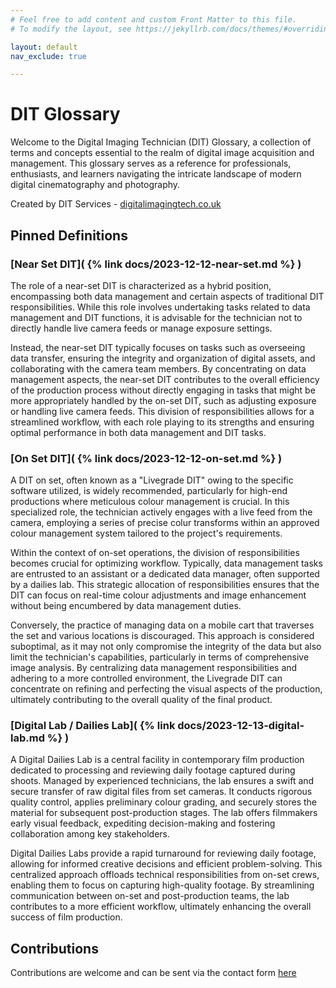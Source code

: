 ```yaml
---
# Feel free to add content and custom Front Matter to this file.
# To modify the layout, see https://jekyllrb.com/docs/themes/#overriding-theme-defaults

layout: default
nav_exclude: true

---
```


# DIT Glossary

Welcome to the Digital Imaging Technician (DIT) Glossary, a collection of terms and concepts essential to the realm of digital image acquisition and management. This glossary serves as a reference for professionals, enthusiasts, and learners navigating the intricate landscape of modern digital cinematography and photography.

Created by DIT Services - [digitalimagingtech.co.uk](https://digitalimagingtech.co.uk)

## Pinned Definitions

### [Near Set DIT]( {% link docs/2023-12-12-near-set.md %} )

The role of a near-set DIT is characterized as a hybrid position, encompassing both data management and certain aspects of traditional DIT responsibilities. While this role involves undertaking tasks related to data management and DIT functions, it is advisable for the technician not to directly handle live camera feeds or manage exposure settings.

Instead, the near-set DIT typically focuses on tasks such as overseeing data transfer, ensuring the integrity and organization of digital assets, and collaborating with the camera team members. By concentrating on data management aspects, the near-set DIT contributes to the overall efficiency of the production process without directly engaging in tasks that might be more appropriately handled by the on-set DIT, such as adjusting exposure or handling live camera feeds. This division of responsibilities allows for a streamlined workflow, with each role playing to its strengths and ensuring optimal performance in both data management and DIT tasks.

### [On Set DIT]( {% link docs/2023-12-12-on-set.md %} )

A DIT on set, often known as a "Livegrade DIT" owing to the specific software utilized, is widely recommended, particularly for high-end productions where meticulous colour management is crucial. In this specialized role, the technician actively engages with a live feed from the camera, employing a series of precise colur transforms within an approved colour management system tailored to the project's requirements.

Within the context of on-set operations, the division of responsibilities becomes crucial for optimizing workflow. Typically, data management tasks are entrusted to an assistant or a dedicated data manager, often supported by a dailies lab. This strategic allocation of responsibilities ensures that the DIT can focus on real-time colour adjustments and image enhancement without being encumbered by data management duties.

Conversely, the practice of managing data on a mobile cart that traverses the set and various locations is discouraged. This approach is considered suboptimal, as it may not only compromise the integrity of the data but also limit the technician's capabilities, particularly in terms of comprehensive image analysis. By centralizing data management responsibilities and adhering to a more controlled environment, the Livegrade DIT can concentrate on refining and perfecting the visual aspects of the production, ultimately contributing to the overall quality of the final product.
 
### [Digital Lab / Dailies Lab]( {% link docs/2023-12-13-digital-lab.md %} )

A Digital Dailies Lab is a central facility in contemporary film production dedicated to processing and reviewing daily footage captured during shoots. Managed by experienced technicians, the lab ensures a swift and secure transfer of raw digital files from set cameras. It conducts rigorous quality control, applies preliminary colour grading, and securely stores the material for subsequent post-production stages. The lab offers filmmakers early visual feedback, expediting decision-making and fostering collaboration among key stakeholders.

Digital Dailies Labs provide a rapid turnaround for reviewing daily footage, allowing for informed creative decisions and efficient problem-solving. This centralized approach offloads technical responsibilities from on-set crews, enabling them to focus on capturing high-quality footage. By streamlining communication between on-set and post-production teams, the lab contributes to a more efficient workflow, ultimately enhancing the overall success of film production.

## Contributions 

Contributions are welcome and can be sent via the contact form [here](https://digitalimagingtech.co.uk/contact)